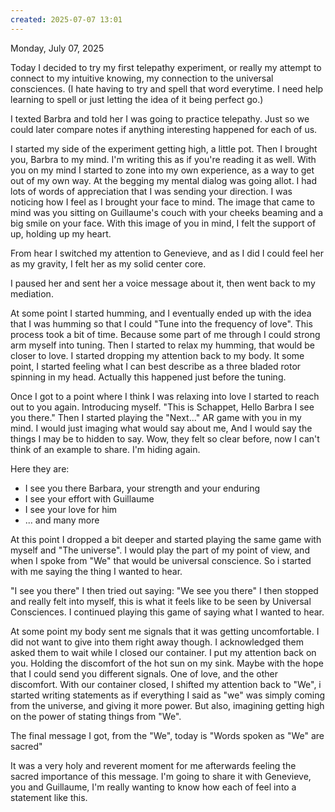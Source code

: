 ```yaml
---
created: 2025-07-07 13:01
---
```

Monday, July 07, 2025

Today I decided to try my first telepathy experiment, or really my attempt to connect to my intuitive knowing, my connection to the universal consciences. (I hate having to try and spell that word everytime. I need help learning to spell or just letting the idea of it being perfect go.) 

I texted Barbra and told her I was going to practice telepathy. Just so we could later compare notes if anything interesting happened for each of us. 

I started my side of the experiment getting high, a little pot. Then I brought you, Barbra to my mind. I'm writing this as if you're reading it as well. With you on my mind I started to zone into my own experience, as a way to get out of my own way. At the begging my mental dialog was going allot. I had lots of words of appreciation that I was sending your direction. I was noticing how I feel as I brought your face to mind. The image that came to mind was you sitting on Guillaume's couch with your cheeks beaming and a big smile on your face. With this image of you in mind, I felt the support of up, holding up my heart.

From hear I switched my attention to Genevieve, and as I did I could feel her as my gravity, I felt her as my solid center core.

I paused her and sent her a voice message about it, then went back to my mediation.

At some point I started humming, and I eventually ended up with the idea that I was humming so that I could "Tune into the frequency of love". This process took a bit of time. Because some part of me through I could strong arm myself into tuning. Then I started to relax my humming, that would be closer to love. I started dropping my attention back to my body. It some point, I started feeling what I can best describe as a three bladed rotor spinning in my head. Actually this happened just before the tuning. 

Once I got to a point where I think I was relaxing into love I started to reach out to you again. Introducing myself. "This is Schappet, Hello Barbra I see you there."
Then I started playing the "Next..." AR game with you in my mind. I would just imaging what would say about me, And I would say the things I may be to hidden to say. Wow, they felt so clear before, now I can't think of an example to share. I'm hiding again.

Here they are:

- I see you there Barbara, your strength and your enduring
- I see your effort with Guillaume
- I see your love for him
- ... and many more

At this point I dropped a bit deeper and started playing the same game with myself and "The universe". I would play the part of my point of view, and when I spoke from "We" that would be universal conscience. So i started with me saying the thing I wanted to hear. 

"I see you there"
I then tried out saying:
"We see you there"
I then stopped and really felt into myself, this is what it feels like to be seen by Universal Consciences. I continued playing this game of saying what I wanted to hear.

At some point my body sent me signals that it was getting uncomfortable. I did not want to give into them right away though. I acknowledged them asked them to wait while I closed our container. I put my attention back on you. Holding the discomfort of the hot sun on my sink. Maybe with the hope that I could send you different signals. One of love, and the other discomfort. 
With our container closed, I shifted my attention back to "We", i started writing statements as if everything I said as "we" was simply coming from the universe, and giving it more power. But also, imagining getting high on the power of stating things from "We".

The final message I got, from the "We", today is "Words spoken as "We" are sacred"

It was a very holy and reverent moment for me afterwards feeling the sacred importance of this message. I'm going to share it with Genevieve, you and Guillaume, I'm really wanting to know how each of feel into a statement like this.

